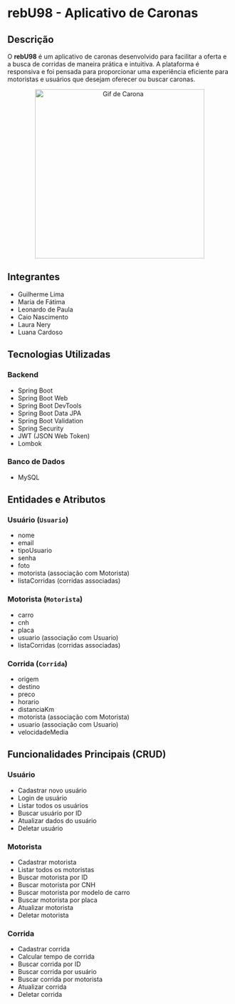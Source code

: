 <!DOCTYPE html>
<html lang="pt-BR">
<head>
    <meta charset="UTF-8">
</head>
<body>

<h1>rebU98 - Aplicativo de Caronas</h1>

<h2>Descrição</h2>
<p>
    O <strong>rebU98</strong> é um aplicativo de caronas desenvolvido para facilitar a oferta e a busca de corridas
    de maneira prática e intuitiva. A plataforma é responsiva e foi pensada para proporcionar uma experiência eficiente
    para motoristas e usuários que desejam oferecer ou buscar caronas.
</p>
<div style="text-align: center;">
  <img src="https://i0.wp.com/maracujaroxo.com/wp-content/uploads/2017/06/gif-carona-viajar-sem-dinheiro.gif?ssl=1" alt="Gif de Carona" width="380">
</div>

<h2>Integrantes</h2>
<ul>
    <li>Guilherme Lima</li>
    <li>Maria de Fátima</li>
    <li>Leonardo de Paula</li>
    <li>Caio Nascimento</li>
    <li>Laura Nery</li>
    <li>Luana Cardoso</li>
</ul>

<h2>Tecnologias Utilizadas</h2>

<h3>Backend</h3>
<ul>
    <li>Spring Boot</li>
    <li>Spring Boot Web</li>
    <li>Spring Boot DevTools</li>
    <li>Spring Boot Data JPA</li>
    <li>Spring Boot Validation</li>
    <li>Spring Security</li>
    <li>JWT (JSON Web Token)</li>
    <li>Lombok</li>
</ul>

<h3>Banco de Dados</h3>
<ul>
    <li>MySQL</li>
</ul>

<h2>Entidades e Atributos</h2>

<h3>Usuário (<code>Usuario</code>)</h3>
<ul>
    <li>nome</li>
    <li>email</li>
    <li>tipoUsuario</li>
    <li>senha</li>
    <li>foto</li>
    <li>motorista (associação com Motorista)</li>
    <li>listaCorridas (corridas associadas)</li>
</ul>

<h3>Motorista (<code>Motorista</code>)</h3>
<ul>
    <li>carro</li>
    <li>cnh</li>
    <li>placa</li>
    <li>usuario (associação com Usuario)</li>
    <li>listaCorridas (corridas associadas)</li>
</ul>

<h3>Corrida (<code>Corrida</code>)</h3>
<ul>
    <li>origem</li>
    <li>destino</li>
    <li>preco</li>
    <li>horario</li>
    <li>distanciaKm</li>
    <li>motorista (associação com Motorista)</li>
    <li>usuario (associação com Usuario)</li>
    <li>velocidadeMedia</li>
</ul>

<h2>Funcionalidades Principais (CRUD)</h2>

<h3>Usuário</h3>
<ul>
    <li>Cadastrar novo usuário</li>
    <li>Login de usuário</li>
    <li>Listar todos os usuários</li>
    <li>Buscar usuário por ID</li>
    <li>Atualizar dados do usuário</li>
    <li>Deletar usuário</li>
</ul>

<h3>Motorista</h3>
<ul>
    <li>Cadastrar motorista</li>
    <li>Listar todos os motoristas</li>
    <li>Buscar motorista por ID</li>
    <li>Buscar motorista por CNH</li>
    <li>Buscar motorista por modelo de carro</li>
    <li>Buscar motorista por placa</li>
    <li>Atualizar motorista</li>
    <li>Deletar motorista</li>
</ul>

<h3>Corrida</h3>
<ul>
    <li>Cadastrar corrida</li>
    <li>Calcular tempo de corrida</li>
    <li>Buscar corrida por ID</li>
    <li>Buscar corrida por usuário</li>
    <li>Buscar corrida por motorista</li>
    <li>Atualizar corrida</li>
    <li>Deletar corrida</li>
</ul>

</body>
</html>
